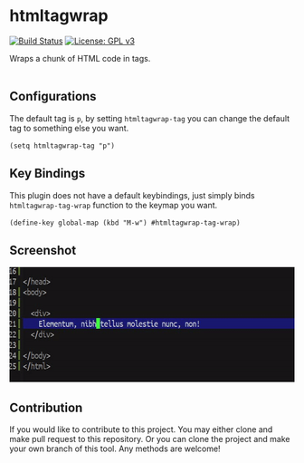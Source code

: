 # htmltagwrap #

[![Build Status](https://travis-ci.com/jcs090218/htmltagwrap.svg?branch=master)](https://travis-ci.com/jcs090218/htmltagwrap)
[![License: GPL v3](https://img.shields.io/badge/License-GPL%20v3-blue.svg)](https://www.gnu.org/licenses/gpl-3.0)

Wraps a chunk of HTML code in tags.<br/><br/>


## Configurations ##
The default tag is `p`, by setting `htmltagwrap-tag` you can change the
default tag to something else you want.
```
(setq htmltagwrap-tag "p")
```


## Key Bindings ##
This plugin does not have a default keybindings, just simply binds
`htmltagwrap-tag-wrap` function to the keymap you want.
```
(define-key global-map (kbd "M-w") #htmltagwrap-tag-wrap)
```


## Screenshot ##
<img src="./screenshot/htmltagwrap-demo.gif" width="600" height="203"/>


## Contribution ##
If you would like to contribute to this project. You may either
clone and make pull request to this repository. Or you can
clone the project and make your own branch of this tool. Any
methods are welcome!
